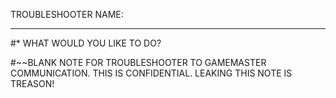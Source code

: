 TROUBLESHOOTER NAME:

_________________________________________

#* WHAT WOULD YOU LIKE TO DO?


















#~~BLANK NOTE FOR TROUBLESHOOTER TO GAMEMASTER COMMUNICATION. THIS IS CONFIDENTIAL. LEAKING THIS NOTE IS TREASON!

